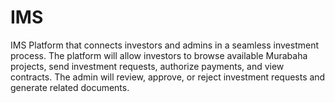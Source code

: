 # IMS
IMS  Platform that connects investors and admins in a seamless investment process. The platform will allow investors to browse available Murabaha projects, send investment requests, authorize payments, and view contracts. The admin will review, approve, or reject investment requests and generate related documents.
